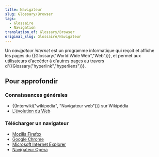 ```yaml
---
title: Navigateur
slug: Glossary/Browser
tags:
  - Glossaire
  - Navigation
translation_of: Glossary/Browser
original_slug: Glossaire/Navigateur
---
```

<p>Un <em>navigateur internet </em>est un programme informatique qui reçoit et affiche les pages du {{Glossary("World Wide Web","Web")}}, et permet aux utilisateurs d'accéder à d'autres pages au travers d'{{Glossary("hyperlink","hyperliens")}}.</p>

<h2 id="Pour_approfondir">Pour approfondir</h2>

<h3 id="Connaissances_générales">Connaissances générales</h3>

<ul>
 <li>{{Interwiki("wikipedia", "Navigateur web")}} sur Wikipédia</li>
 <li><a href="http://www.evolutionoftheweb.com/">L'évolution du Web</a></li>
</ul>

<h3 id="Télécharger_un_navigateur">Télécharger un navigateur</h3>

<ul>
 <li><a href="https://www.mozilla.org/fr/firefox/desktop/">Mozilla Firefox</a></li>
 <li><a href="https://www.google.fr/intl/fr/chrome/browser/desktop/index.html">Google Chrome</a></li>
 <li><a href="http://windows.microsoft.com/fr-fr/internet-explorer/download-ie">Microsoft Internet Explorer</a></li>
 <li><a href="http://www.opera.com/fr">Navigateur Opera</a></li>
</ul>
